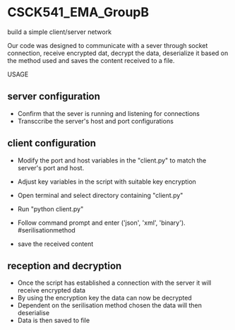 # CSCK541_EMA_GroupB
 build a simple client/server network

Our code was designed to communicate with a sever through socket connection, receive encrypted dat, decrypt the data, deserialize it based on the method used and saves the content received to a file.

USAGE 

## server configuration

- Confirm that the sever is running and listening for connections
- Transccribe the server's host and port configurations

 ## client configuration
 
- Modify the port and host variables in the "client.py" to match the server's port and host.
- Adjust key variables in the script with suitable key encryption

- Open terminal and select directory containing "client.py"
- Run "python client.py"

- Follow command prompt and enter ('json', 'xml', 'binary'). #serilisationmethod
- save the received content

## reception and decryption

- Once the script has established a connection with the server it will receive encrypted data
- By using the encryption key the data can now be decrypted
- Dependent on the serilisation method chosen the data will then deserialise
- Data is then saved to file
